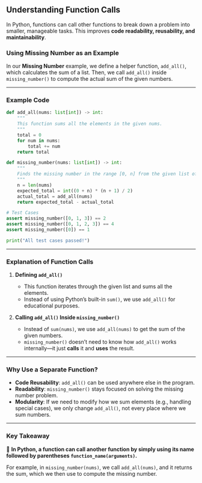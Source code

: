 ## Understanding Function Calls 
In Python, functions can call other functions to break down a problem into smaller, manageable tasks. This improves **code readability, reusability, and maintainability**.  

### Using Missing Number as an Example 

In our **Missing Number** example, we define a helper function, `add_all()`, which calculates the sum of a list. Then, we call `add_all()` inside `missing_number()` to compute the actual sum of the given numbers.  

---

### Example Code  

```python
def add_all(nums: list[int]) -> int:
    """
    This function sums all the elements in the given nums.
    """
    total = 0
    for num in nums:
        total += num
    return total

def missing_number(nums: list[int]) -> int:
    """
    Finds the missing number in the range [0, n] from the given list of n distinct numbers.
    """
    n = len(nums)
    expected_total = int((0 + n) * (n + 1) / 2)
    actual_total = add_all(nums)
    return expected_total - actual_total

# Test Cases
assert missing_number([0, 1, 3]) == 2
assert missing_number([0, 1, 2, 3]) == 4
assert missing_number([0]) == 1

print("All test cases passed!")
```

---

### Explanation of Function Calls  

1. **Defining `add_all()`**  
   - This function iterates through the given list and sums all the elements.  
   - Instead of using Python’s built-in `sum()`, we use `add_all()` for educational purposes.  

2. **Calling `add_all()` Inside `missing_number()`**  
   - Instead of `sum(nums)`, we use `add_all(nums)` to get the sum of the given numbers.  
   - `missing_number()` doesn’t need to know how `add_all()` works internally—it just **calls** it and **uses** the result.  

---

### Why Use a Separate Function?  
- **Code Reusability**: `add_all()` can be used anywhere else in the program.  
- **Readability**: `missing_number()` stays focused on solving the missing number problem.  
- **Modularity**: If we need to modify how we sum elements (e.g., handling special cases), we only change `add_all()`, not every place where we sum numbers.  

---

### Key Takeaway  
📌 **In Python, a function can call another function by simply using its name followed by parentheses `function_name(arguments)`.**  

For example, in `missing_number(nums)`, we call `add_all(nums)`, and it returns the sum, which we then use to compute the missing number.
